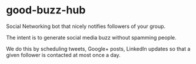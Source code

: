 good-buzz-hub
=============

Social Networking bot that nicely notifies followers of your group.

The intent is to generate social media buzz without spamming people.

We do this by scheduling tweets, Google+ posts, LinkedIn updates so that 
a given follower is contacted at most once a day.


